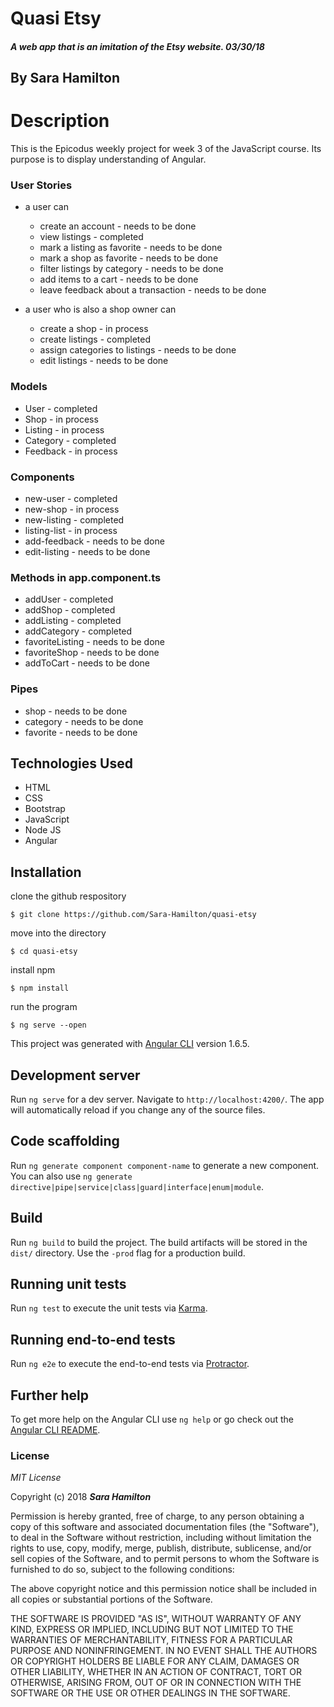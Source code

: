 # Quasi Etsy

##### A web app that is an imitation of the Etsy website.  03/30/18

## By Sara Hamilton

# Description
This is the Epicodus weekly project for week 3 of the JavaScript course.  Its purpose is to display understanding of Angular.  


### User Stories

* a user can
  * create an account - needs to be done
  * view listings - completed
  * mark a listing as favorite - needs to be done
  * mark a shop as favorite - needs to be done
  * filter listings by category - needs to be done
  * add items to a cart - needs to be done
  * leave feedback about a transaction - needs to be done


* a user who is also a shop owner can
  * create a shop - in process
  * create listings - completed
  * assign categories to listings - needs to be done
  * edit listings - needs to be done

### Models
  * User - completed
  * Shop - in process
  * Listing - in process
  * Category - completed
  * Feedback - in process

### Components
  * new-user - completed
  * new-shop - in process
  * new-listing - completed
  * listing-list - in process
  * add-feedback - needs to be done
  * edit-listing - needs to be done

### Methods in app.component.ts
  * addUser - completed
  * addShop - completed
  * addListing - completed
  * addCategory - completed
  * favoriteListing - needs to be done
  * favoriteShop - needs to be done
  * addToCart - needs to be done

### Pipes
  * shop - needs to be done
  * category - needs to be done
  * favorite - needs to be done


## Technologies Used
* HTML
* CSS
* Bootstrap
* JavaScript
* Node JS
* Angular

## Installation

clone the github respository
```
$ git clone https://github.com/Sara-Hamilton/quasi-etsy
```
move into the directory
```
$ cd quasi-etsy
```
install npm
```
$ npm install
```
run the program
```
$ ng serve --open
```

This project was generated with [Angular CLI](https://github.com/angular/angular-cli) version 1.6.5.

## Development server

Run `ng serve` for a dev server. Navigate to `http://localhost:4200/`. The app will automatically reload if you change any of the source files.

## Code scaffolding

Run `ng generate component component-name` to generate a new component. You can also use `ng generate directive|pipe|service|class|guard|interface|enum|module`.

## Build

Run `ng build` to build the project. The build artifacts will be stored in the `dist/` directory. Use the `-prod` flag for a production build.

## Running unit tests

Run `ng test` to execute the unit tests via [Karma](https://karma-runner.github.io).

## Running end-to-end tests

Run `ng e2e` to execute the end-to-end tests via [Protractor](http://www.protractortest.org/).

## Further help

To get more help on the Angular CLI use `ng help` or go check out the [Angular CLI README](https://github.com/angular/angular-cli/blob/master/README.md).

### License

*MIT License*

Copyright (c) 2018 **_Sara Hamilton_**

Permission is hereby granted, free of charge, to any person obtaining a copy
of this software and associated documentation files (the "Software"), to deal
in the Software without restriction, including without limitation the rights
to use, copy, modify, merge, publish, distribute, sublicense, and/or sell
copies of the Software, and to permit persons to whom the Software is
furnished to do so, subject to the following conditions:

The above copyright notice and this permission notice shall be included in all
copies or substantial portions of the Software.

THE SOFTWARE IS PROVIDED "AS IS", WITHOUT WARRANTY OF ANY KIND, EXPRESS OR
IMPLIED, INCLUDING BUT NOT LIMITED TO THE WARRANTIES OF MERCHANTABILITY,
FITNESS FOR A PARTICULAR PURPOSE AND NONINFRINGEMENT. IN NO EVENT SHALL THE
AUTHORS OR COPYRIGHT HOLDERS BE LIABLE FOR ANY CLAIM, DAMAGES OR OTHER
LIABILITY, WHETHER IN AN ACTION OF CONTRACT, TORT OR OTHERWISE, ARISING FROM,
OUT OF OR IN CONNECTION WITH THE SOFTWARE OR THE USE OR OTHER DEALINGS IN THE
SOFTWARE.
